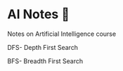 # AI Notes 🤖
Notes on Artificial Intelligence course


DFS- Depth First Search

BFS- Breadth First Search
